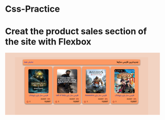 # Css-Practice
<h1>Creat the product sales section of the site with Flexbox</h1>


![](https://github.com/MHRZz17/Css-Practice/blob/main/Screenshot%202024-04-23%20065248.png)
